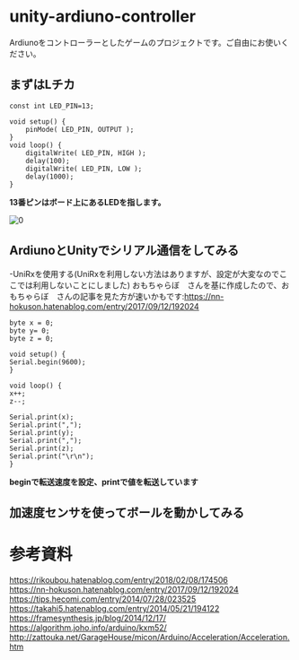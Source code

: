 # unity-ardiuno-controller
Ardiunoをコントローラーとしたゲームのプロジェクトです。ご自由にお使いください。

## まずはLチカ
```
const int LED_PIN=13;

void setup() {
    pinMode( LED_PIN, OUTPUT );
}
void loop() {
    digitalWrite( LED_PIN, HIGH );
    delay(100);
    digitalWrite( LED_PIN, LOW );
    delay(1000);
}
```
**13番ピンはボード上にあるLEDを指します。**  

![0](https://user-images.githubusercontent.com/96648305/176534709-bd2c9bf2-2d8b-493e-8c12-ba726bae2cbc.jpg)  


## ArdiunoとUnityでシリアル通信をしてみる
-UniRxを使用する(UniRxを利用しない方法はありますが、設定が大変なのでここでは利用しないことにしました)
おもちゃらぼ　さんを基に作成したので、おもちゃらぼ　さんの記事を見た方が速いかもです:https://nn-hokuson.hatenablog.com/entry/2017/09/12/192024  
```
byte x = 0;
byte y= 0;
byte z = 0;

void setup() {
Serial.begin(9600);
}

void loop() {
x++;
z--;

Serial.print(x);
Serial.print(",");
Serial.print(y);
Serial.print(",");
Serial.print(z);
Serial.print("\r\n");
}
```
**beginで転送速度を設定、printで値を転送しています**  

## 加速度センサを使ってボールを動かしてみる

# 参考資料
https://rikoubou.hatenablog.com/entry/2018/02/08/174506  
https://nn-hokuson.hatenablog.com/entry/2017/09/12/192024  
https://tips.hecomi.com/entry/2014/07/28/023525  
https://takahi5.hatenablog.com/entry/2014/05/21/194122  
https://framesynthesis.jp/blog/2014/12/17/  
https://algorithm.joho.info/arduino/kxm52/  
http://zattouka.net/GarageHouse/micon/Arduino/Acceleration/Acceleration.htm  


